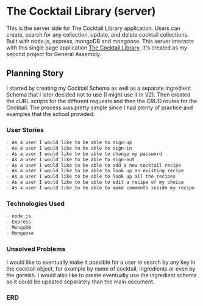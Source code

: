 # The Cocktail Library (server)

This is the server side for The Cocktail Library application. Users can create, search for any
collection, update, and delete cocktail collections. Built with node.js, express, mongoDB and mongoose.
This server interacts with this single page application [The Cocktail Library]( https://tslilpress.github.io/cocktail-library-client/). It's created as my second project for General Assembly.

## Planning Story
I started by creating my Cocktail Schema as well as a separate Ingredient Schema that I later
decided not to use (I might use it in V2). Then created the cURL scripts for the different requests
and then the CRUD routes for the Cocktail.
The process was pretty simple since I had plenty of practice and examples that the school provided.

### User Stories
```md
- As a user I would like to be able to sign-up
- As a user I would like to be able to sign-in
- As a user I would like to be able to change my password
- As a user I would like to be able to sign-out
- As a user I would like to be able to add a new cocktail recipe
- As a user I would like to be able to look up an existing recipe
- As a user I would like to be able to look up all the recipes
- As a user I would like to be able to edit a recipe of my choice
- As a user I would like to be able to make comments inside my recipe
```

### Technologies Used
```md
- node.js
- Express
- MongoDB
- Mongoose
```

### Unsolved Problems
I would like to eventually make it possible for a user to search by any key in the cocktail
object, for example by name of cocktail, ingredients or even by the garnish.
i would also like to create eventually use the ingredient schema so it could be updated separately
than the main document.

### ERD 
